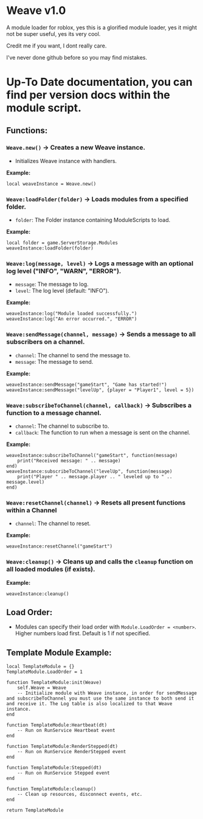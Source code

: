 # Weave v1.0
A module loader for roblox, yes this is a glorified module loader, yes it might not be super useful, yes its very cool.

Credit me if you want, I dont really care.

I've never done github before so you may find mistakes.

# Up-To Date documentation, you can find per version docs within the module script.

## Functions:

### `Weave.new()` -> Creates a new Weave instance.
  - Initializes Weave instance with handlers.
  
  **Example:**
  ```
  local weaveInstance = Weave.new()
  ```

### `Weave:loadFolder(folder)` -> Loads modules from a specified folder.
  - `folder`: The Folder instance containing ModuleScripts to load.
  
  **Example:**
  ```
  local folder = game.ServerStorage.Modules
  weaveInstance:loadFolder(folder)
  ```

### `Weave:log(message, level)` -> Logs a message with an optional log level ("INFO", "WARN", "ERROR").
  - `message`: The message to log.
  - `level`: The log level (default: "INFO").
  
  **Example:**
  ```
  weaveInstance:log("Module loaded successfully.")
  weaveInstance:log("An error occurred.", "ERROR")
  ```

### `Weave:sendMessage(channel, message)` -> Sends a message to all subscribers on a channel.
  - `channel`: The channel to send the message to.
  - `message`: The message to send.
  
  **Example:**
  ```
  weaveInstance:sendMessage("gameStart", "Game has started!")
  weaveInstance:sendMessage("levelUp", {player = "Player1", level = 5})
  ```

### `Weave:subscribeToChannel(channel, callback)` -> Subscribes a function to a message channel.
  - `channel`: The channel to subscribe to.
  - `callback`: The function to run when a message is sent on the channel.
  
  **Example:**
  ```
  weaveInstance:subscribeToChannel("gameStart", function(message)
      print("Received message: " .. message)
  end)
  weaveInstance:subscribeToChannel("levelUp", function(message)
      print("Player " .. message.player .. " leveled up to " .. message.level)
  end)
  ```

### `Weave:resetChannel(channel)` -> Resets all present functions within a Channel
  - `channel`: The channel to reset.
  
  **Example:**
  ```
  weaveInstance:resetChannel("gameStart")
  ```

### `Weave:cleanup()` -> Cleans up and calls the `cleanup` function on all loaded modules (if exists).
  
  **Example:**
  ```
  weaveInstance:cleanup()
  ```

## Load Order:
- Modules can specify their load order with `Module.LoadOrder = <number>`. Higher numbers load first. Default is 1 if not specified.

## Template Module Example:
```
local TemplateModule = {}
TemplateModule.LoadOrder = 1

function TemplateModule:init(Weave)
    self.Weave = Weave
    -- Initialize module with Weave instance, in order for sendMessage and subscribeToChannel you must use the same instance to both send it and receive it. The Log table is also localized to that Weave instance.
end

function TemplateModule:Heartbeat(dt)
    -- Run on RunService Heartbeat event
end

function TemplateModule:RenderStepped(dt)
    -- Run on RunService RenderStepped event
end

function TemplateModule:Stepped(dt)
    -- Run on RunService Stepped event
end

function TemplateModule:cleanup()
    -- Clean up resources, disconnect events, etc.
end

return TemplateModule
```

